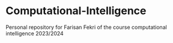 # Computational-Intelligence
Personal repository for Farisan Fekri of the course computational intelligence 2023/2024
